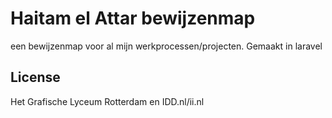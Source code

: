 # Haitam el Attar bewijzenmap

een bewijzenmap voor al mijn werkprocessen/projecten.
Gemaakt in laravel


## License

Het Grafische Lyceum Rotterdam en IDD.nl/ii.nl
